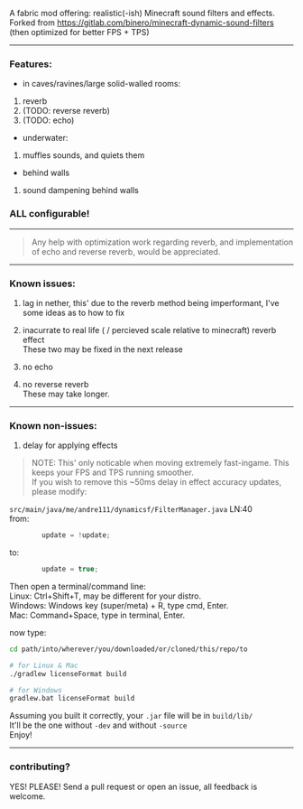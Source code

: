 A fabric mod offering: realistic(-ish) Minecraft sound filters and effects.
Forked from https://gitlab.com/binero/minecraft-dynamic-sound-filters (then optimized for better FPS + TPS)

---

### Features:

- in caves/ravines/large solid-walled rooms:
1. reverb
2. (TODO: reverse reverb)
3. (TODO: echo)

- underwater:
1. muffles sounds, and quiets them

- behind walls
1. sound dampening behind walls

### **ALL configurable!**

---

> Any help with optimization work regarding reverb, and implementation of echo and reverse reverb, would be appreciated.

---

### Known issues:
1. lag in nether, this' due to the reverb method being imperformant, I've some ideas as to how to fix
2. inacurrate to real life ( / percieved scale relative to minecraft) reverb effect  
These two may be fixed in the next release

3. no echo
4. no reverse reverb  
These may take longer.

---

### Known non-issues:
1. delay for applying effects
> NOTE: This' only noticable when moving extremely fast-ingame.
> This keeps your FPS and TPS running smoother.  
> If you wish to remove this ~50ms delay in effect accuracy updates, please modify:

`src/main/java/me/andre111/dynamicsf/FilterManager.java`   LN:40  
from:
```java
        update = !update;
```
to:
```java
        update = true;
```

Then open a terminal/command line:  
Linux: Ctrl+Shift+T, may be different for your distro.  
Windows: Windows key (super/meta) + R, type cmd, Enter.  
Mac: Command+Space, type in terminal, Enter.  

now type:
```sh
cd path/into/wherever/you/downloaded/or/cloned/this/repo/to

# for Linux & Mac
./gradlew licenseFormat build

# for Windows
gradlew.bat licenseFormat build
```
Assuming you built it correctly, your `.jar` file will be in `build/lib/`  
It'll be the one without `-dev` and without `-source`  
Enjoy!

---

### contributing?
YES! PLEASE! Send a pull request or open an issue, all feedback is welcome.
